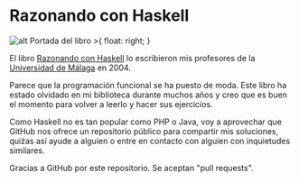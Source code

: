 # Razonando con Haskell

![alt Portada del libro >](http://www.lcc.uma.es/~pepeg/pfHaskell/portada.jpg){ float: right; }

El libro [Razonando con Haskell](http://www.lcc.uma.es/~pepeg/pfHaskell/) lo escribieron mis profesores de la [Universidad de Málaga](https://www.uma.es) en 2004.

Parece que la programación funcional se ha puesto de moda. Este libro ha estado olvidado en mi biblioteca durante muchos años y creo que es buen el momento para volver a leerlo y hacer sus ejercicios.

Como Haskell no es tan popular como PHP o Java, voy a aprovechar que GitHub nos ofrece un repositorio público para compartir mis soluciones, quiźas así ayude a alguien o entre en contacto con alguien con inquietudes similares.

Gracias a GitHub por este repositorio. Se aceptan "pull requests".
